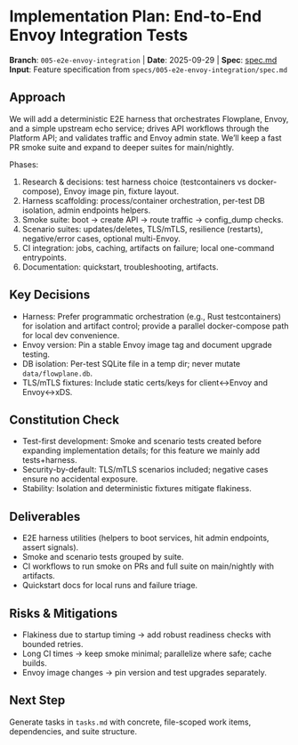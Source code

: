 # Implementation Plan: End-to-End Envoy Integration Tests

**Branch**: `005-e2e-envoy-integration` | **Date**: 2025-09-29 | **Spec**: [spec.md](spec.md)
**Input**: Feature specification from `specs/005-e2e-envoy-integration/spec.md`

## Approach
We will add a deterministic E2E harness that orchestrates Flowplane, Envoy, and a simple upstream echo service; drives API workflows through the Platform API; and validates traffic and Envoy admin state. We’ll keep a fast PR smoke suite and expand to deeper suites for main/nightly.

Phases:
1. Research & decisions: test harness choice (testcontainers vs docker-compose), Envoy image pin, fixture layout.
2. Harness scaffolding: process/container orchestration, per-test DB isolation, admin endpoints helpers.
3. Smoke suite: boot → create API → route traffic → config_dump checks.
4. Scenario suites: updates/deletes, TLS/mTLS, resilience (restarts), negative/error cases, optional multi-Envoy.
5. CI integration: jobs, caching, artifacts on failure; local one-command entrypoints.
6. Documentation: quickstart, troubleshooting, artifacts.

## Key Decisions
- Harness: Prefer programmatic orchestration (e.g., Rust testcontainers) for isolation and artifact control; provide a parallel docker-compose path for local dev convenience.
- Envoy version: Pin a stable Envoy image tag and document upgrade testing.
- DB isolation: Per-test SQLite file in a temp dir; never mutate `data/flowplane.db`.
- TLS/mTLS fixtures: Include static certs/keys for client↔Envoy and Envoy↔xDS.

## Constitution Check
- Test-first development: Smoke and scenario tests created before expanding implementation details; for this feature we mainly add tests+harness.
- Security-by-default: TLS/mTLS scenarios included; negative cases ensure no accidental exposure.
- Stability: Isolation and deterministic fixtures mitigate flakiness.

## Deliverables
- E2E harness utilities (helpers to boot services, hit admin endpoints, assert signals).
- Smoke and scenario tests grouped by suite.
- CI workflows to run smoke on PRs and full suite on main/nightly with artifacts.
- Quickstart docs for local runs and failure triage.

## Risks & Mitigations
- Flakiness due to startup timing → add robust readiness checks with bounded retries.
- Long CI times → keep smoke minimal; parallelize where safe; cache builds.
- Envoy image changes → pin version and test upgrades separately.

## Next Step
Generate tasks in `tasks.md` with concrete, file-scoped work items, dependencies, and suite structure.


